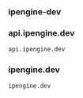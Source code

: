### ipengine-dev

### api.ipengine.dev
```sh
api.ipengine.dev
```

### ipengine.dev
```sh
ipengine.dev
```

